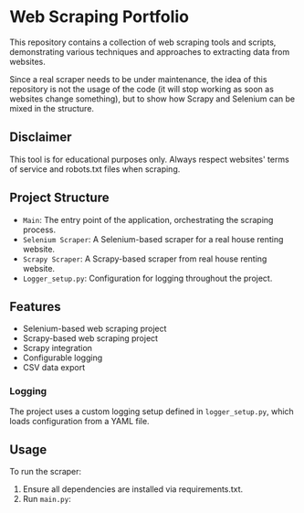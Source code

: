 # Web Scraping Portfolio

This repository contains a collection of web scraping tools and scripts, demonstrating various techniques and approaches to extracting data from websites.

Since a real scraper needs to be under maintenance, the idea of this repository is not the usage of the code (it will stop working as soon as websites change something), but to show how Scrapy and Selenium can be mixed in the structure.

## Disclaimer

This tool is for educational purposes only.
Always respect websites' terms of service and robots.txt files when scraping.

## Project Structure

- `Main`: The entry point of the application, orchestrating the scraping process.
- `Selenium Scraper`: A Selenium-based scraper for a real house renting website.
- `Scrapy Scraper`:  A Scrapy-based scraper from real house renting website.
- `Logger_setup.py`: Configuration for logging throughout the project.

## Features

- Selenium-based web scraping project
- Scrapy-based web scraping project
- Scrapy integration
- Configurable logging
- CSV data export

### Logging

The project uses a custom logging setup defined in `logger_setup.py`, which loads configuration from a YAML file.

## Usage

To run the scraper:

1. Ensure all dependencies are installed via requirements.txt.
2. Run `main.py`:

